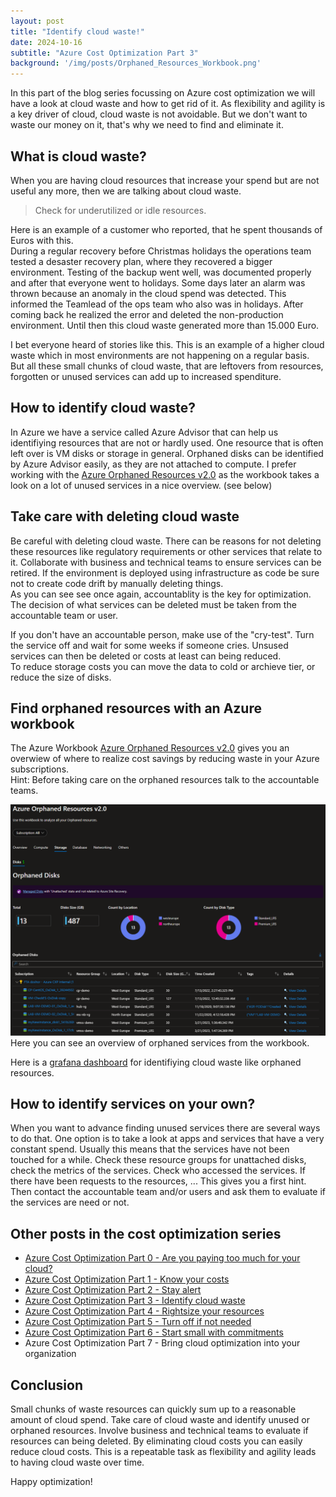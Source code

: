 ```yaml
---
layout: post
title: "Identify cloud waste!"
date: 2024-10-16
subtitle: "Azure Cost Optimization Part 3"
background: '/img/posts/Orphaned_Resources_Workbook.png'
---
```

In this part of the blog series focussing on Azure cost optimization we will have a look at cloud waste and how to get rid of it. As flexibility and agility is a key driver of cloud, cloud waste is not avoidable. But we don't want to waste our money on it, that's why we need to find and eliminate it.

## What is cloud waste?

When you are having cloud resources that increase your spend but are not useful any more, then we are talking about cloud waste.

> Check for underutilized or idle resources.

Here is an example of a customer who reported, that he spent thousands of Euros with this.  
During a regular recovery before Christmas holidays the operations team tested a desaster recovery plan, where they recovered a bigger environment. Testing of the backup went well, was documented properly and after that everyone went to holidays. Some days later an alarm was thrown because an anomaly in the cloud spend was detected. This informed the Teamlead of the ops team who also was in holidays. After coming back he realized the error and deleted the non-production environment. Until then this cloud waste generated more than 15.000 Euro.

I bet everyone heard of stories like this. This is an example of a higher cloud waste which in most environments are not happening on a regular basis. But all these small chunks of cloud waste, that are leftovers from resources, forgotten or unused services can add up to increased spenditure.

## How to identify cloud waste?

In Azure we have a service called Azure Advisor that can help us identifiying resources that are not or hardly used. One resource that is often left over is VM disks or storage in general. Orphaned disks can be identified by Azure Advisor easily, as they are not attached to compute. I prefer working with the [Azure Orphaned Resources v2.0](https://github.com/dolevshor/azure-orphan-resources?tab=readme-ov-file) as the workbook takes a look on a lot of unused services in a nice overview. (see below)

## Take care with deleting cloud waste

Be careful with deleting cloud waste. There can be reasons for not deleting these resources like regulatory requirements or other services that relate to it. Collaborate with business and technical teams to ensure services can be retired. If the environment is deployed using infrastructure as code be sure not to create code drift by manually deleting things.  
As you can see see once again, accountablity is the key for optimization. The decision of what services can be deleted must be taken from the accountable team or user.

If you don't have an accountable person, make use of the "cry-test". Turn the service off and wait for some weeks if someone cries. Unsused services can then be deleted or costs at least can being reduced.  
To reduce storage costs you can move the data to cold or archieve tier, or reduce the size of disks. 

## Find orphaned resources with an Azure workbook

The Azure Workbook [Azure Orphaned Resources v2.0](https://github.com/dolevshor/azure-orphan-resources?tab=readme-ov-file) gives you an overwiew of where to realize cost savings by reducing waste in your Azure subscriptions.  
Hint: Before taking care on the orphaned resources talk to the accountable teams.

<img src="/img/posts/Orphaned_Resources_Workbook.png" class="img-fluid"/>
Here you can see an overview of orphaned services from the workbook.

Here is a [grafana dashboard](https://github.com/Azure-Samples/azure-orphan-resources-grafana-dashboard) for identifiying cloud waste like orphaned resources.

## How to identify services on your own?

When you want to advance finding unused services there are several ways to do that. One option is to take a look at apps and services that have a very constant spend. Usually this means that the services have not been touched for a while. Check these resource groups for unattached disks, check the metrics of the services. Check who accessed the services. If there have been requests to the resources, ... This gives you a first hint. Then contact the accountable team and/or users and ask them to evaluate if the services are need or not. 

## Other posts in the cost optimization series

- [Azure Cost Optimization Part 0 - Are you paying too much for your cloud?](2024-09-25-are-you-paying-too-much-for-your-cloud.md)
- [Azure Cost Optimization Part 1 - Know your costs](2024-10-01-azure-cost-optimization-part-1-know-your-costs.md)
- [Azure Cost Optimization Part 2 - Stay alert](2024-10-14-azure-cost-optimization-part-2-stay-alert.md)
- [Azure Cost Optimization Part 3 - Identify cloud waste](2024-10-16-azure-cost-optimization-part-3-identify-cloud-waste.md)
- [Azure Cost Optimization Part 4 - Rightsize your resources](2024-10-24-azure-cost-optimization-part-4-rightsize-your-resources.md)
- [Azure Cost Optimization Part 5 - Turn off if not needed](2024-11-15-azure-cost-optimization-part-5-turn-off-if-not-needed.md)
- [Azure Cost Optimization Part 6 - Start small with commitments](2024-12-30-azure-cost-optimization-part-6-start-small-with-commitments.md)
- Azure Cost Optimization Part 7 - Bring cloud optimization into your organization

## Conclusion

Small chunks of waste resources can quickly sum up to a reasonable amount of cloud spend. Take care of cloud waste and identify unused or orphaned resources. Involve business and technical teams to evaluate if resources can being deleted. By eliminating cloud costs you can easily reduce cloud costs. This is a repeatable task as flexibility and agility leads to having cloud waste over time.

Happy optimization!
